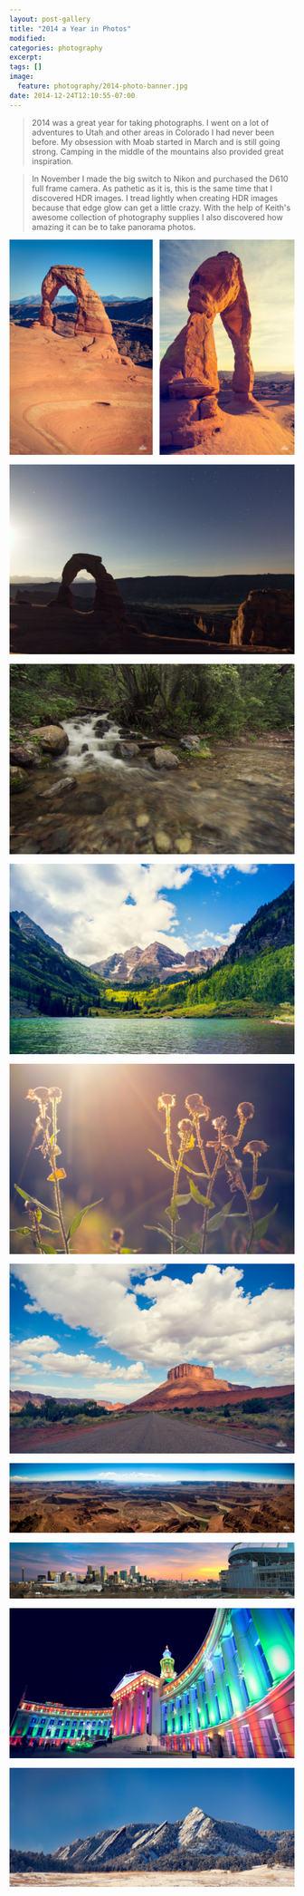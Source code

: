 ```yaml
---
layout: post-gallery
title: "2014 a Year in Photos"
modified:
categories: photography
excerpt:
tags: []
image:
  feature: photography/2014-photo-banner.jpg
date: 2014-12-24T12:10:55-07:00
---
```

> 2014 was a great year for taking photographs. I went on a lot of adventures to Utah and other areas in Colorado I had never been before. My obsession with Moab started in March and is still going strong. Camping in the middle of the mountains also provided great inspiration.

> In November I made the big switch to Nikon and purchased the D610 full frame camera. As pathetic as it is, this is the same time that I discovered HDR images. I tread lightly when creating HDR images because that edge glow can get a little crazy. With the help of Keith's awesome collection of photography supplies I also discovered how amazing it can be to take panorama photos. 

[![Delicate Arch](/images/photography/2014-arch-daylight.jpg "Delicate Arch")](https://www.flickr.com/photos/carajo/15795432897/)

[![Delicate Arch](/images/photography/2014-arch-april.jpg "Delicate Arch")](https://www.flickr.com/photos/carajo/13934189692/)

[![Hayden Creek](/images/photography/2014-hayden-creek.jpg "Hayden Creek")](https://www.flickr.com/photos/carajo/14297900668/)

[![Maroon Bells](/images/photography/2014-maroon-bells.jpg "Maroon Bells")](https://www.flickr.com/photos/carajo/15172119186/)

[![Aspen](/images/photography/2014-aspen.jpg "Aspen")](https://www.flickr.com/photos/carajo/15172115126/)

[![Castle Valley](/images/photography/2014-castle-valley.jpg "Castle Valley")](https://www.flickr.com/photos/carajo/15526928434/)

[![Deadhorse Point](/images/photography/2014-deadhorse-point.jpg "Deadhorse Point")](https://www.flickr.com/photos/carajo/15955390596/)

[![Denver](/images/photography/2014-denver-pano.jpg "Downtown Denver")](https://www.flickr.com/photos/carajo/15288682433/)

[![Denver County Building](/images/photography/2014-denver-county.jpg "Denver County Building")](https://www.flickr.com/photos/carajo/15795430827/)

[![Boulder Flatirons](/images/photography/2014-boulder-flatirons.jpg "Boulder Flatirons")](https://www.flickr.com/photos/carajo/15504103843/)
